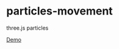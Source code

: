 # particles-movement
three.js particles

[Demo](https://valerianlukashyk.github.io/particles-movement/)
